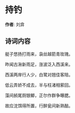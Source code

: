 # 持钓

**作者**: 刘弇

## 诗词内容

艇子悠扬打雨来，袅丝越箭青玫瑰。

昨闻古湫新雨足，涨波泛入西溪来。

西溪两岸行人少，白鹭对翘佳客陪。

低云弄娇不成去，半与枉渚相萦回。

藻间赪尾厕银鲫，正尔作群争曝腮。

故应沈饵得所置，行醉瓮间新熟醅。

